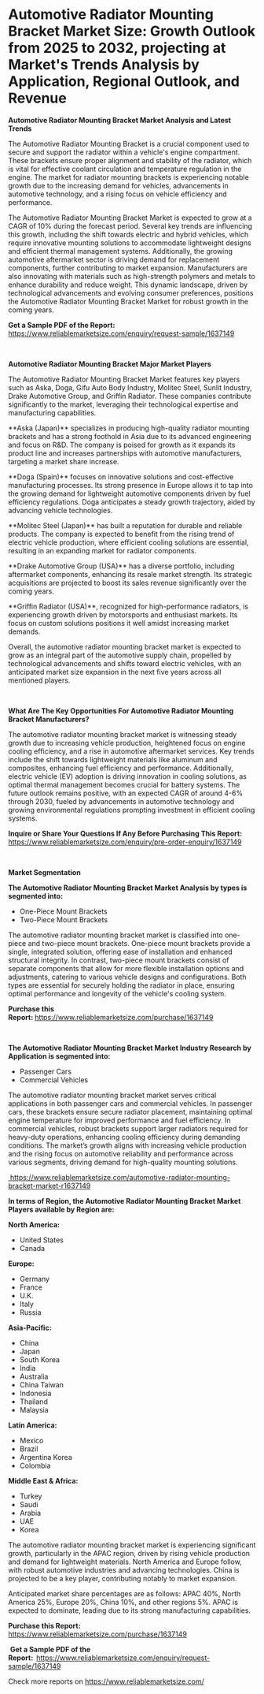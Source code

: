 <p><h1>Automotive Radiator Mounting Bracket Market Size: Growth Outlook from 2025 to 2032, projecting at Market's Trends Analysis by Application, Regional Outlook, and Revenue</h1></p><p><strong>Automotive Radiator Mounting Bracket Market Analysis and Latest Trends</strong></p>
<p><p>The Automotive Radiator Mounting Bracket is a crucial component used to secure and support the radiator within a vehicle's engine compartment. These brackets ensure proper alignment and stability of the radiator, which is vital for effective coolant circulation and temperature regulation in the engine. The market for radiator mounting brackets is experiencing notable growth due to the increasing demand for vehicles, advancements in automotive technology, and a rising focus on vehicle efficiency and performance.</p><p>The Automotive Radiator Mounting Bracket Market is expected to grow at a CAGR of 10% during the forecast period. Several key trends are influencing this growth, including the shift towards electric and hybrid vehicles, which require innovative mounting solutions to accommodate lightweight designs and efficient thermal management systems. Additionally, the growing automotive aftermarket sector is driving demand for replacement components, further contributing to market expansion. Manufacturers are also innovating with materials such as high-strength polymers and metals to enhance durability and reduce weight. This dynamic landscape, driven by technological advancements and evolving consumer preferences, positions the Automotive Radiator Mounting Bracket Market for robust growth in the coming years.</p></p>
<p><strong>Get a Sample PDF of the Report:&nbsp;</strong> <a href="https://www.reliablemarketsize.com/enquiry/request-sample/1637149?utm_campaign=2995&utm_medium=2&utm_source=Github&utm_content=ia&utm_term=23032025&utm_id=automotive-radiator-mounting-bracket">https://www.reliablemarketsize.com/enquiry/request-sample/1637149</a></p>
<p>&nbsp;</p>
<p><strong>Automotive Radiator Mounting Bracket Major Market Players</strong></p>
<p><p>The Automotive Radiator Mounting Bracket Market features key players such as Aska, Doga, Gifu Auto Body Industry, Molitec Steel, Sunlit Industry, Drake Automotive Group, and Griffin Radiator. These companies contribute significantly to the market, leveraging their technological expertise and manufacturing capabilities.</p><p>**Aska (Japan)** specializes in producing high-quality radiator mounting brackets and has a strong foothold in Asia due to its advanced engineering and focus on R&D. The company is poised for growth as it expands its product line and increases partnerships with automotive manufacturers, targeting a market share increase.</p><p>**Doga (Spain)** focuses on innovative solutions and cost-effective manufacturing processes. Its strong presence in Europe allows it to tap into the growing demand for lightweight automotive components driven by fuel efficiency regulations. Doga anticipates a steady growth trajectory, aided by advancing vehicle technologies.</p><p>**Molitec Steel (Japan)** has built a reputation for durable and reliable products. The company is expected to benefit from the rising trend of electric vehicle production, where efficient cooling solutions are essential, resulting in an expanding market for radiator components.</p><p>**Drake Automotive Group (USA)** has a diverse portfolio, including aftermarket components, enhancing its resale market strength. Its strategic acquisitions are projected to boost its sales revenue significantly over the coming years.</p><p>**Griffin Radiator (USA)**, recognized for high-performance radiators, is experiencing growth driven by motorsports and enthusiast markets. Its focus on custom solutions positions it well amidst increasing market demands.</p><p>Overall, the automotive radiator mounting bracket market is expected to grow as an integral part of the automotive supply chain, propelled by technological advancements and shifts toward electric vehicles, with an anticipated market size expansion in the next five years across all mentioned players.</p></p>
<p>&nbsp;</p>
<p><strong>What Are The Key Opportunities For Automotive Radiator Mounting Bracket Manufacturers?</strong></p>
<p><p>The automotive radiator mounting bracket market is witnessing steady growth due to increasing vehicle production, heightened focus on engine cooling efficiency, and a rise in automotive aftermarket services. Key trends include the shift towards lightweight materials like aluminum and composites, enhancing fuel efficiency and performance. Additionally, electric vehicle (EV) adoption is driving innovation in cooling solutions, as optimal thermal management becomes crucial for battery systems. The future outlook remains positive, with an expected CAGR of around 4-6% through 2030, fueled by advancements in automotive technology and growing environmental regulations prompting investment in efficient cooling systems.</p></p>
<p><strong>Inquire or Share Your Questions If Any Before Purchasing This Report:</strong> <a href="https://www.reliablemarketsize.com/enquiry/pre-order-enquiry/1637149?utm_campaign=2995&utm_medium=2&utm_source=Github&utm_content=ia&utm_term=23032025&utm_id=automotive-radiator-mounting-bracket">https://www.reliablemarketsize.com/enquiry/pre-order-enquiry/1637149</a></p>
<p>&nbsp;</p>
<p><strong>Market Segmentation</strong></p>
<p><strong>The Automotive Radiator Mounting Bracket Market Analysis by types is segmented into:</strong></p>
<p><ul><li>One-Piece Mount Brackets</li><li>Two-Piece Mount Brackets</li></ul></p>
<p><p>The automotive radiator mounting bracket market is classified into one-piece and two-piece mount brackets. One-piece mount brackets provide a single, integrated solution, offering ease of installation and enhanced structural integrity. In contrast, two-piece mount brackets consist of separate components that allow for more flexible installation options and adjustments, catering to various vehicle designs and configurations. Both types are essential for securely holding the radiator in place, ensuring optimal performance and longevity of the vehicle's cooling system.</p></p>
<p><strong>Purchase this Report:&nbsp;</strong><a href="https://www.reliablemarketsize.com/purchase/1637149?utm_campaign=2995&utm_medium=2&utm_source=Github&utm_content=ia&utm_term=23032025&utm_id=automotive-radiator-mounting-bracket">https://www.reliablemarketsize.com/purchase/1637149</a></p>
<p>&nbsp;</p>
<p><strong>The Automotive Radiator Mounting Bracket Market Industry Research by Application is segmented into:</strong></p>
<p><ul><li>Passenger Cars</li><li>Commercial Vehicles</li></ul></p>
<p><p>The automotive radiator mounting bracket market serves critical applications in both passenger cars and commercial vehicles. In passenger cars, these brackets ensure secure radiator placement, maintaining optimal engine temperature for improved performance and fuel efficiency. In commercial vehicles, robust brackets support larger radiators required for heavy-duty operations, enhancing cooling efficiency during demanding conditions. The market’s growth aligns with increasing vehicle production and the rising focus on automotive reliability and performance across various segments, driving demand for high-quality mounting solutions.</p></p>
<p><a href="https://www.reliablemarketsize.com/automotive-radiator-mounting-bracket-market-r1637149?utm_campaign=2995&utm_medium=2&utm_source=Github&utm_content=ia&utm_term=23032025&utm_id=automotive-radiator-mounting-bracket">&nbsp;https://www.reliablemarketsize.com/automotive-radiator-mounting-bracket-market-r1637149</a></p>
<p><strong>In terms of Region, the Automotive Radiator Mounting Bracket Market Players available by Region are:</strong></p>
<p>
    <p> <strong> North America: </strong>
        <ul>
            <li>United States</li>
            <li>Canada</li>
        </ul>
        </p> 
    <p> <strong> Europe: </strong>
        <ul>
            <li>Germany</li>
            <li>France</li>
            <li>U.K.</li>
            <li>Italy</li>
            <li>Russia</li>
        </ul>
        </p> 
    <p> <strong> Asia-Pacific: </strong>
        <ul>
            <li>China</li>
            <li>Japan</li>
            <li>South Korea</li>
            <li>India</li>
            <li>Australia</li>
            <li>China Taiwan</li>
            <li>Indonesia</li>
            <li>Thailand</li>
            <li>Malaysia</li>
        </ul>
        </p> 
    <p> <strong> Latin America: </strong>
        <ul>
            <li>Mexico</li>
            <li>Brazil</li>
            <li>Argentina Korea</li>
            <li>Colombia</li>
        </ul>
        </p> 
    <p> <strong> Middle East & Africa: </strong>
        <ul>
            <li>Turkey</li>
            <li>Saudi</li>
            <li>Arabia</li>
            <li>UAE</li>
            <li>Korea</li>
        </ul>
    </p>
    </p>
<p><p>The automotive radiator mounting bracket market is experiencing significant growth, particularly in the APAC region, driven by rising vehicle production and demand for lightweight materials. North America and Europe follow, with robust automotive industries and advancing technologies. China is projected to be a key player, contributing notably to market expansion.  </p><p>Anticipated market share percentages are as follows: APAC 40%, North America 25%, Europe 20%, China 10%, and other regions 5%. APAC is expected to dominate, leading due to its strong manufacturing capabilities.</p></p>
<p><strong>Purchase this Report: </strong><a href="https://www.reliablemarketsize.com/purchase/1637149?utm_campaign=2995&utm_medium=2&utm_source=Github&utm_content=ia&utm_term=23032025&utm_id=automotive-radiator-mounting-bracket">https://www.reliablemarketsize.com/purchase/1637149</a></p>
<p>&nbsp;<strong>Get a Sample PDF of the Report:&nbsp;&nbsp;</strong><a href="https://www.reliablemarketsize.com/enquiry/request-sample/1637149?utm_campaign=2995&utm_medium=2&utm_source=Github&utm_content=ia&utm_term=23032025&utm_id=automotive-radiator-mounting-bracket">https://www.reliablemarketsize.com/enquiry/request-sample/1637149</a></p>
<p><strong></strong></p>
<p>Check more reports on <a href="https://www.reliablemarketsize.com/?utm_campaign=2995&utm_medium=2&utm_source=Github&utm_content=ia&utm_term=23032025&utm_id=automotive-radiator-mounting-bracket">https://www.reliablemarketsize.com/</a></p>